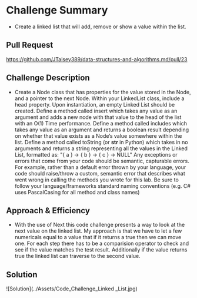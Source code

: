 # Challenge Summary

- Create a linked list that will add, remove or show a value within the list.

## Pull Request

<https://github.com/JTaisey389/data-structures-and-algorithms.md/pull/23>

## Challenge Description

- Create a Node class that has properties for the value stored in the Node, and a pointer to the next Node.
Within your LinkedList class, include a head property. Upon instantiation, an empty Linked List should be created.
Define a method called insert which takes any value as an argument and adds a new node with that value to the head of the list with an O(1) Time performance.
Define a method called includes which takes any value as an argument and returns a boolean result depending on whether that value exists as a Node’s value somewhere within the list.
Define a method called toString (or __str__ in Python) which takes in no arguments and returns a string representing all the values in the Linked List, formatted as:
"{ a } -> { b } -> { c } -> NULL"
Any exceptions or errors that come from your code should be semantic, capturable errors. For example, rather than a default error thrown by your language, your code should raise/throw a custom, semantic error that describes what went wrong in calling the methods you wrote for this lab.
Be sure to follow your language/frameworks standard naming conventions (e.g. C# uses PascalCasing for all method and class names)

## Approach & Efficiency

- With the use of Next this code challenge presents a way to look at the next value on the linked list. My approach is that we have to let a few numericals equal to a value that if it returns a true then we can move one. For each step there has to be a comparision operator to check and see if the value matches the test result. Additionally if the value returns true the linked list can traverse to the second value.

## Solution

![Solution](../Assets/Code_Challenge_Linked _List.jpg)
